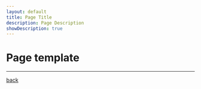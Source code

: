 ```yaml
---
layout: default
title: Page Title
description: Page Description
showDescription: true
---
```


# Page template


* * *

[back](./)